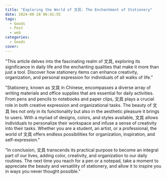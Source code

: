 ```yaml
---
title: "Exploring the World of 文具: The Enchantment of Stationery"
date: 2024-08-28 06:41:55
tags:
  - Goods
  - Post
  - web
categories:
  - Goods
cover: 
---
```


"This article delves into the fascinating realm of 文具, exploring its significance in daily life and the enchanting qualities that make it more than just a tool. Discover how stationery items can enhance creativity, organization, and personal expression for individuals of all walks of life."

"Stationery, known as 文具 in Chinese, encompasses a diverse array of writing materials and office supplies that are essential for daily activities. From pens and pencils to notebooks and paper clips, 文具 plays a crucial role in both creative expression and organizational tasks. The beauty of 文具 lies not only in its functionality but also in the aesthetic pleasure it brings to users. With a myriad of designs, colors, and styles available, 文具 allows individuals to personalize their workspace and infuse a sense of creativity into their tasks. Whether you are a student, an artist, or a professional, the world of 文具 offers endless possibilities for organization, inspiration, and self-expression."

"In conclusion, 文具 transcends its practical purpose to become an integral part of our lives, adding color, creativity, and organization to our daily routines. The next time you reach for a pen or a notepad, take a moment to appreciate the beauty and versatility of stationery, and allow it to inspire you in ways you never thought possible."
